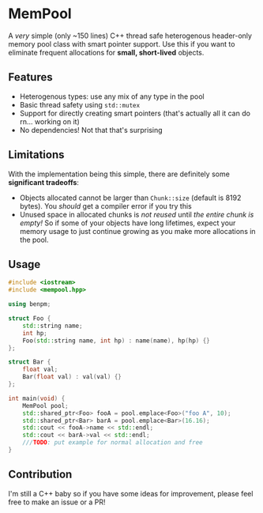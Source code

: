 # MemPool
A *very* simple (only ~150 lines) C++ thread safe heterogenous header-only memory pool class with smart pointer support. Use this if you want to eliminate frequent allocations for **small, short-lived** objects.

## Features
- Heterogenous types: use any mix of any type in the pool
- Basic thread safety using `std::mutex`
- Support for directly creating smart pointers (that's actually all it can do rn... working on it)
- No dependencies! Not that that's surprising

## Limitations
With the implementation being this simple, there are definitely some **significant tradeoffs**:
- Objects allocated cannot be larger than `Chunk::size` (default is 8192 bytes). You *should* get a compiler error if you try this
- Unused space in allocated chunks is *not reused* until *the entire chunk is empty!* So if some of your objects have long lifetimes, expect your memory usage to just continue growing as you make more allocations in the pool.

## Usage

```C++
#include <iostream>
#include <mempool.hpp>

using benpm;

struct Foo {
    std::string name;
    int hp;
    Foo(std::string name, int hp) : name(name), hp(hp) {}
};

struct Bar {
    float val;
    Bar(float val) : val(val) {}
};

int main(void) {
    MemPool pool;
    std::shared_ptr<Foo> fooA = pool.emplace<Foo>("foo A", 10);
    std::shared_ptr<Bar> barA = pool.emplace<Bar>(16.16);
    std::cout << fooA->name << std::endl;
    std::cout << barA->val << std::endl;
    ///TODO: put example for normal allocation and free
}
```

## Contribution
I'm still a C++ baby so if you have some ideas for improvement, please feel free to make an issue or a PR!
